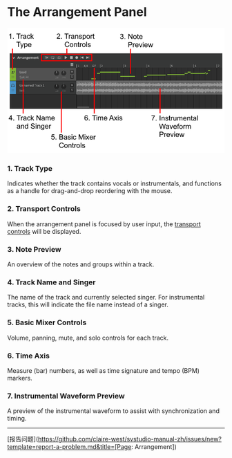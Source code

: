 # The Arrangement Panel

![The Arrangement Panel](../img/workspace/arrangement.png)

### 1. Track Type
Indicates whether the track contains vocals or instrumentals, and functions as a handle for drag-and-drop reordering with the mouse.

### 2. Transport Controls
When the arrangement panel is focused by user input, the [transport controls](../quickstart/playback.md) will be displayed.

### 3. Note Preview
An overview of the notes and groups within a track.

### 4. Track Name and Singer
The name of the track and currently selected singer. For instrumental tracks, this will indicate the file name instead of a singer.

### 5. Basic Mixer Controls
Volume, panning, mute, and solo controls for each track.

### 6. Time Axis
Measure (bar) numbers, as well as time signature and tempo (BPM) markers.

### 7. Instrumental Waveform Preview
A preview of the instrumental waveform to assist with synchronization and timing.

---

[报告问题](https://github.com/claire-west/svstudio-manual-zh/issues/new?template=report-a-problem.md&title=[Page: Arrangement])